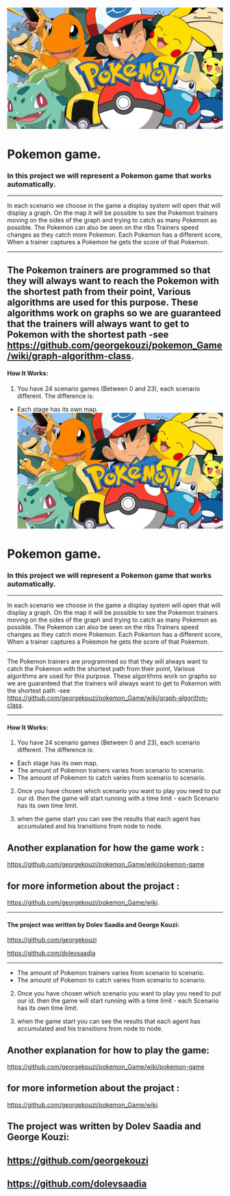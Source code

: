 ![](src/images/‏‏pokemon.PNG)
# Pokemon game.

### In this project we will represent a Pokemon game that works automatically.
----

In each scenario we choose in the game a display system will open that will display a graph.
On the map it will be possible to see the Pokemon trainers moving on the sides of the graph and trying to catch as many Pokemon as possible.
The Pokemon can also be seen on the ribs
Trainers speed changes as they catch more Pokemon.
Each Pokemon has a different score,
When a trainer captures a Pokemon he gets the score of that Pokemon.

---------------------------------------------------------------------------------------
The Pokemon trainers are programmed so that they will always want to reach the Pokemon with the shortest path from their point,
Various algorithms are used for this purpose.
These algorithms work on graphs so we are guaranteed that the trainers will always want to get to Pokemon with the shortest path -see https://github.com/georgekouzi/pokemon_Game/wiki/graph-algorithm-class.
-------------------------------------------------------------------------------------


#### How It Works:

1) You have 24 scenario games (Between 0 and 23), each scenario different.
   The difference is:
* Each stage has its own map.![](src/images/‏‏pokemon.PNG)
# Pokemon game.

### In this project we will represent a Pokemon game that works automatically.
----

In each scenario we choose in the game a display system will open that will display a graph.
On the map it will be possible to see the Pokemon trainers moving on the sides of the graph and trying to catch as many Pokemon as possible.
The Pokemon can also be seen on the ribs
Trainers speed changes as they catch more Pokemon.
Each Pokemon has a different score,
When a trainer captures a Pokemon he gets the score of that Pokemon.

-------------------------------------------------------------------------------------

The Pokemon trainers are programmed so that they will always want to catch the Pokemon with the shortest path from their point,
Various algorithms are used for this purpose.
These algorithms work on graphs so we are guaranteed that the trainers will always want to get to Pokemon with the shortest path -see https://github.com/georgekouzi/pokemon_Game/wiki/graph-algorithm-class.

-------------------------------------------------------------------------------------


#### How It Works:

1) You have 24 scenario games (Between 0 and 23), each scenario different.
   The difference is:
* Each stage has its own map.
* The amount of Pokemon trainers varies from scenario to scenario.
* The amount of Pokemon to catch varies from scenario to scenario.

2) Once you have chosen which scenario you want to play you need to put our id. 
then the game will start running with a time limit - each Scenario has its own time limit.

3) when the game start you can see the results that each agent has accumulated and his transitions from node to node.

## Another explanation for how the game work : 
https://github.com/georgekouzi/pokemon_Game/wiki/pokemon-game

## for more informetion about the projact : 
https://github.com/georgekouzi/pokemon_Game/wiki.

----

#### The project was written by Dolev Saadia and George Kouzi:



https://github.com/georgekouzi


https://github.com/dolevsaadia

----


* The amount of Pokemon trainers varies from scenario to scenario.
* The amount of Pokemon to catch varies from scenario to scenario.

2) Once you have chosen which scenario you want to play you need to put our id. 
then the game will start running with a time limit - each Scenario has its own time limit.

3) when the game start you can see the results that each agent has accumulated and his transitions from node to node.

## Another explanation for how to play the game: 
https://github.com/georgekouzi/pokemon_Game/wiki/pokemon-game

## for more informetion about the projact : 
https://github.com/georgekouzi/pokemon_Game/wiki.


The project was written by Dolev Saadia and George Kouzi:
----
https://github.com/georgekouzi
---
https://github.com/dolevsaadia
----

